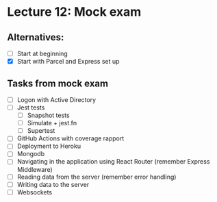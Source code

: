 # Lecture 12: Mock exam

## Alternatives:

- [ ] Start at beginning
- [x] Start with Parcel and Express set up

## Tasks from mock exam

- [ ] Logon with Active Directory
- [ ] Jest tests
  - [ ] Snapshot tests
  - [ ] Simulate + jest.fn
  - [ ] Supertest
- [ ] GitHub Actions with coverage rapport
- [ ] Deployment to Heroku
- [ ] Mongodb
- [ ] Navigating in the application using React Router (remember Express Middleware)
- [ ] Reading data from the server (remember error handling)
- [ ] Writing data to the server
- [ ] Websockets
